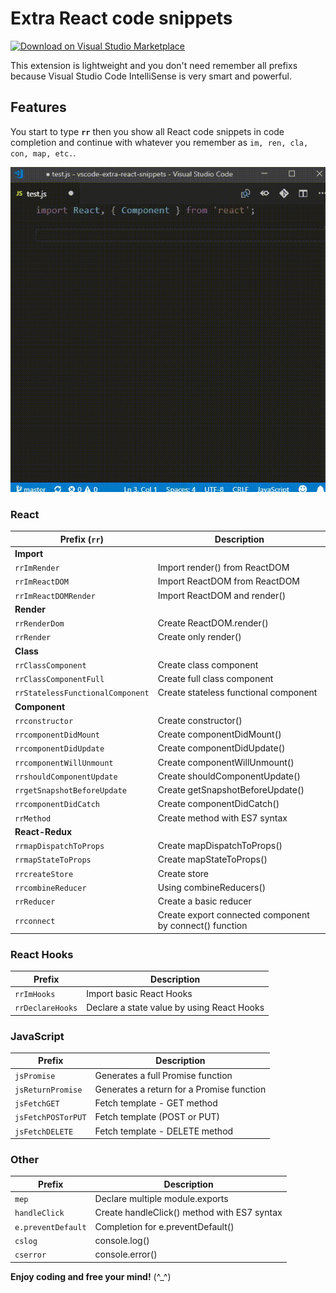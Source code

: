 # Extra React code snippets

[![Download on Visual Studio Marketplace](https://img.shields.io/visual-studio-marketplace/v/KhoiLe.extra-react-snippets.svg)](https://marketplace.visualstudio.com/items?itemName=KhoiLe.extra-react-snippets)

This extension is lightweight and you don't need remember all prefixs because Visual Studio Code IntelliSense is very smart and powerful.

## Features

You start to type **`rr`** then you show all React code snippets in code completion and continue with whatever you remember as `im, ren, cla, con, map, etc.`.

![Demo](./images/demo.gif)

### React
|Prefix (`rr`)|Description|
|---|---|
|**Import**||
|`rrImRender`|Import render() from ReactDOM|
|`rrImReactDOM`|Import ReactDOM from ReactDOM|
|`rrImReactDOMRender`|Import ReactDOM and render()|
|**Render**||
|`rrRenderDom`|Create ReactDOM.render()|
|`rrRender`|Create only render()|
|**Class**||
|`rrClassComponent`|Create class component|
|`rrClassComponentFull`|Create full class component|
|`rrStatelessFunctionalComponent`|Create stateless functional component|
|**Component**||
|`rrconstructor`|Create constructor()|
|`rrcomponentDidMount`|Create componentDidMount()|
|`rrcomponentDidUpdate`|Create componentDidUpdate()|
|`rrcomponentWillUnmount`|Create componentWillUnmount()|
|`rrshouldComponentUpdate`|Create shouldComponentUpdate()|
|`rrgetSnapshotBeforeUpdate`|Create getSnapshotBeforeUpdate()|
|`rrcomponentDidCatch`|Create componentDidCatch()|
|`rrMethod`|Create method with ES7 syntax|
|**React-Redux**||
|`rrmapDispatchToProps`|Create mapDispatchToProps()|
|`rrmapStateToProps`|Create mapStateToProps()|
|`rrcreateStore`|Create store|
|`rrcombineReducer`|Using combineReducers()|
|`rrReducer`|Create a basic reducer|
|`rrconnect`|Create export connected component by connect() function|

### React Hooks
|Prefix|Description|
|---|---|
|`rrImHooks`|Import basic React Hooks|
|`rrDeclareHooks`|Declare a state value by using React Hooks|

### JavaScript
|Prefix|Description|
|---|---|
|`jsPromise`|Generates a full Promise function|
|`jsReturnPromise`|Generates a return for a Promise function|
|`jsFetchGET`|Fetch template - GET method|
|`jsFetchPOSTorPUT`|Fetch template (POST or PUT)|
|`jsFetchDELETE`|Fetch template - DELETE method|


### Other
|Prefix|Description|
|---|---|
|`mep`|Declare multiple module.exports|
|`handleClick`|Create handleClick() method with ES7 syntax|
|`e.preventDefault`|Completion for e.preventDefault()|
|`cslog`|console.log()|
|`cserror`|console.error()|

**Enjoy coding and free your mind!** (^_^)
